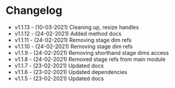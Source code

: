 # Changelog

- v1.1.13 - (10-03-2021) Cleaning up, resize handles
- v1.1.12 - (24-02-2021) Added method docs
- v1.1.11 - (24-02-2021) Removing stage dim refs
- v1.1.10 - (24-02-2021) Removing stage dim refs
- v1.1.9 - (24-02-2021) Removing shorthand stage dims access
- v1.1.8 - (24-02-2021) Removed stage refs from main module
- v1.1.7 - (23-02-2021) Updated docs
- v1.1.6 - (23-02-2021) Updated dependencies
- v1.1.5 - (23-02-2021) Updated docs

